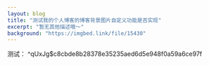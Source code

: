 ```yaml
---
layout: blog
title: "测试我的个人博客的博客背景图片自定义功能是否实现"
excerpt: "暂无其他描述哦～"
background: "https://imgbed.link/file/15430"
---
```

测试：
^qUxJg$c8cbde8b28378e35235aed6d5e948f0a59a6ce97f